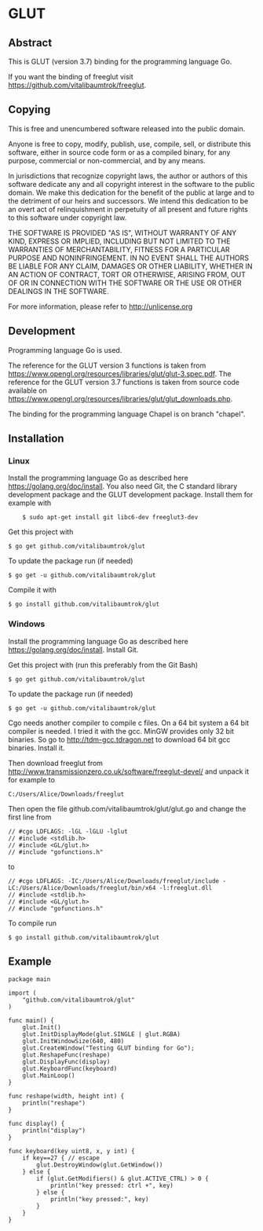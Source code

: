 # GLUT

## Abstract
This is GLUT (version 3.7) binding for the programming language Go.

If you want the binding of freeglut visit <https://github.com/vitalibaumtrok/freeglut>.

## Copying
This is free and unencumbered software released into the public domain.

Anyone is free to copy, modify, publish, use, compile, sell, or
distribute this software, either in source code form or as a compiled
binary, for any purpose, commercial or non-commercial, and by any
means.

In jurisdictions that recognize copyright laws, the author or authors
of this software dedicate any and all copyright interest in the
software to the public domain. We make this dedication for the benefit
of the public at large and to the detriment of our heirs and
successors. We intend this dedication to be an overt act of
relinquishment in perpetuity of all present and future rights to this
software under copyright law.

THE SOFTWARE IS PROVIDED "AS IS", WITHOUT WARRANTY OF ANY KIND,
EXPRESS OR IMPLIED, INCLUDING BUT NOT LIMITED TO THE WARRANTIES OF
MERCHANTABILITY, FITNESS FOR A PARTICULAR PURPOSE AND NONINFRINGEMENT.
IN NO EVENT SHALL THE AUTHORS BE LIABLE FOR ANY CLAIM, DAMAGES OR
OTHER LIABILITY, WHETHER IN AN ACTION OF CONTRACT, TORT OR OTHERWISE,
ARISING FROM, OUT OF OR IN CONNECTION WITH THE SOFTWARE OR THE USE OR
OTHER DEALINGS IN THE SOFTWARE.

For more information, please refer to <http://unlicense.org>

## Development
Programming language Go is used.

The reference for the GLUT version 3 functions is taken from <https://www.opengl.org/resources/libraries/glut/glut-3.spec.pdf>. The reference for the GLUT version 3.7 functions is taken from source code available on <https://www.opengl.org/resources/libraries/glut/glut_downloads.php>.

The binding for the programming language Chapel is on branch "chapel".

## Installation

### Linux
Install the programming language Go as described here <https://golang.org/doc/install>. You also need Git, the C standard library development package and the GLUT development package. Install them for example with

        $ sudo apt-get install git libc6-dev freeglut3-dev

Get this project with

	$ go get github.com/vitalibaumtrok/glut

To update the package run (if needed)

	$ go get -u github.com/vitalibaumtrok/glut

Compile it with

	$ go install github.com/vitalibaumtrok/glut

### Windows
Install the programming language Go as described here <https://golang.org/doc/install>. Install Git.

Get this project with (run this preferably from the Git Bash)

	$ go get github.com/vitalibaumtrok/glut

To update the package run (if needed)

	$ go get -u github.com/vitalibaumtrok/glut

Cgo needs another compiler to compile c files. On a 64 bit system a 64 bit compiler is needed. I tried it with the gcc. MinGW provides only 32 bit binaries. So go to <http://tdm-gcc.tdragon.net> to download 64 bit gcc binaries. Install it.

Then download freeglut from <http://www.transmissionzero.co.uk/software/freeglut-devel/> and unpack it for example to

	C:/Users/Alice/Downloads/freeglut

Then open the file github.com/vitalibaumtrok/glut/glut.go and change the first line from

	// #cgo LDFLAGS: -lGL -lGLU -lglut
	// #include <stdlib.h>
	// #include <GL/glut.h>
	// #include "gofunctions.h"

to

	// #cgo LDFLAGS: -IC:/Users/Alice/Downloads/freeglut/include -LC:/Users/Alice/Downloads/freeglut/bin/x64 -l:freeglut.dll
	// #include <stdlib.h>
	// #include <GL/glut.h>
	// #include "gofunctions.h"

To compile run

	$ go install github.com/vitalibaumtrok/glut

## Example

	package main

	import (
		"github.com/vitalibaumtrok/glut"
	)

	func main() {
		glut.Init()
		glut.InitDisplayMode(glut.SINGLE | glut.RGBA)
		glut.InitWindowSize(640, 480)
		glut.CreateWindow("Testing GLUT binding for Go");
		glut.ReshapeFunc(reshape)
		glut.DisplayFunc(display)
		glut.KeyboardFunc(keyboard)
		glut.MainLoop()
	}

	func reshape(width, height int) {
		println("reshape")
	}

	func display() {
		println("display")
	}

	func keyboard(key uint8, x, y int) {
		if key==27 { // escape
			glut.DestroyWindow(glut.GetWindow())
		} else {
			if (glut.GetModifiers() & glut.ACTIVE_CTRL) > 0 {
				println("key pressed: ctrl +", key)
			} else {
				println("key pressed:", key)
			}
		}
	}
